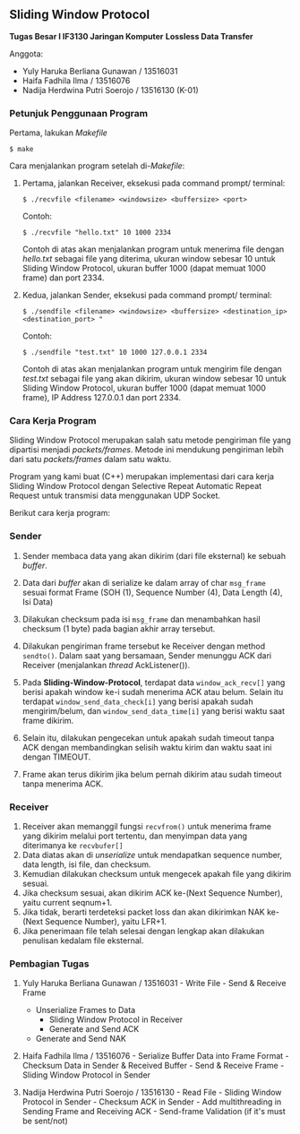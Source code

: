 ## Sliding Window Protocol
**Tugas Besar I IF3130 Jaringan Komputer**
**Lossless Data Transfer**

Anggota:
 - Yuly Haruka Berliana Gunawan / 13516031
 - Haifa Fadhila Ilma / 13516076
 - Nadija Herdwina Putri Soerojo / 13516130
	(K-01)

### Petunjuk Penggunaan Program
Pertama, lakukan *Makefile*
```
$ make
```
Cara menjalankan program setelah di-*Makefile*:
1.	Pertama, jalankan Receiver, eksekusi pada command prompt/ terminal:
	```
	$ ./recvfile <filename> <windowsize> <buffersize> <port>
	```
	Contoh:
	```
	$ ./recvfile "hello.txt" 10 1000 2334
	```
	Contoh di atas akan menjalankan program untuk menerima file dengan *hello.txt* sebagai file yang diterima, ukuran window sebesar 10 untuk Sliding Window Protocol, ukuran buffer 1000 (dapat memuat 1000 frame) dan port 2334.

2. Kedua, jalankan Sender, eksekusi pada command prompt/ terminal:
	```
	$ ./sendfile <filename> <windowsize> <buffersize> <destination_ip> <destination_port> "
	```
	Contoh:
	```
	$ ./sendfile "test.txt" 10 1000 127.0.0.1 2334
	```
	Contoh di atas akan menjalankan program untuk mengirim file dengan *test.txt* sebagai file yang akan dikirim, ukuran window sebesar 10 untuk Sliding Window Protocol, ukuran buffer 1000 (dapat memuat 1000 frame), IP Address 127.0.0.1 dan port 2334.


### Cara Kerja Program
Sliding Window Protocol merupakan salah satu metode pengiriman file yang dipartisi menjadi *packets/frames*. Metode ini mendukung pengiriman lebih dari satu *packets/frames* dalam satu waktu.

Program yang kami buat (C++) merupakan implementasi dari cara kerja Sliding Window Protocol dengan Selective Repeat Automatic Repeat Request untuk transmisi data menggunakan UDP Socket.

Berikut cara kerja program:
### Sender
1. Sender membaca data yang akan dikirim (dari file eksternal) ke sebuah *buffer*.
2. Data dari *buffer* akan di serialize ke dalam array of char `msg_frame` sesuai format Frame (SOH (1), Sequence Number (4), Data Length (4), Isi Data)
3. Dilakukan checksum pada isi `msg_frame` dan menambahkan hasil checksum (1 byte) pada bagian akhir array tersebut.
4. Dilakukan pengiriman frame tersebut ke Receiver dengan method `sendto()`. Dalam saat yang bersamaan, Sender menunggu ACK dari Receiver (menjalankan *thread* AckListener()).

5. Pada **Sliding-Window-Protocol**, terdapat data `window_ack_recv[]` yang berisi apakah window ke-i sudah menerima ACK atau belum. Selain itu terdapat `window_send_data_check[i]` yang berisi apakah sudah mengirim/belum, dan `window_send_data_time[i]` yang berisi waktu saat frame dikirim.
6. Selain itu, dilakukan pengecekan untuk apakah sudah timeout tanpa ACK dengan membandingkan selisih waktu kirim dan waktu saat ini dengan TIMEOUT.
7. Frame akan terus dikirim jika belum pernah dikirim atau sudah timeout tanpa menerima ACK.

### Receiver
1. Receiver akan memanggil fungsi `recvfrom()` untuk menerima frame yang dikirim melalui port tertentu, dan menyimpan data yang diterimanya ke `recvbufer[]`
2. Data diatas akan di *unserialize* untuk mendapatkan sequence number, data length, isi file, dan checksum.
3. Kemudian dilakukan checksum untuk mengecek apakah file yang dikirim sesuai.
4. Jika checksum sesuai, akan dikirim ACK ke-(Next Sequence Number), yaitu current seqnum+1.
5. Jika tidak, berarti terdeteksi packet loss dan akan dikirimkan NAK ke-(Next Sequence Number), yaitu LFR+1.
6. Jika penerimaan file telah selesai dengan lengkap akan dilakukan penulisan kedalam file eksternal.

### Pembagian Tugas

1. Yuly Haruka Berliana Gunawan / 13516031
		- Write File
		- Send & Receive Frame
    - Unserialize Frames to Data
		- Sliding Window Protocol in Receiver
		- Generate and Send ACK
    - Generate and Send NAK

2. Haifa Fadhila Ilma / 13516076
		- Serialize Buffer Data into Frame Format
		- Checksum Data in Sender & Received Buffer
		- Send & Receive Frame
	    - Sliding Window Protocol in Sender

2. Nadija Herdwina Putri Soerojo / 13516130
	    - Read File
		- Sliding Window Protocol in Sender
	    - Checksum ACK in Sender
		- Add multithreading in Sending Frame and Receiving ACK
		- Send-frame Validation (if it's must be sent/not)
